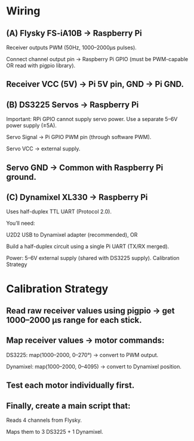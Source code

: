 # Wiring
## (A) Flysky FS-iA10B → Raspberry Pi

Receiver outputs PWM (50Hz, 1000–2000µs pulses).

Connect channel output pin → Raspberry Pi GPIO (must be PWM-capable OR read with pigpio library).

Receiver VCC (5V) → Pi 5V pin, GND → Pi GND.
---
 ## (B) DS3225 Servos → Raspberry Pi

Important: RPi GPIO cannot supply servo power. Use a separate 5–6V power supply (≥5A).

Servo Signal → Pi GPIO PWM pin (through software PWM).

Servo VCC → external supply.

Servo GND → Common with Raspberry Pi ground.
---
## (C) Dynamixel XL330 → Raspberry Pi

Uses half-duplex TTL UART (Protocol 2.0).

You’ll need:

U2D2 USB to Dynamixel adapter (recommended), OR

Build a half-duplex circuit using a single Pi UART (TX/RX merged).

Power: 5–6V external supply (shared with DS3225 supply).
Calibration Strategy
# Calibration Strategy
## Read raw receiver values using pigpio → get 1000–2000 µs range for each stick.

## Map receiver values → motor commands:

DS3225: map(1000–2000, 0–270°) → convert to PWM output.

Dynamixel: map(1000–2000, 0–4095) → convert to Dynamixel position.

## Test each motor individually first.

## Finally, create a main script that:

Reads 4 channels from Flysky.

Maps them to 3 DS3225 + 1 Dynamixel.